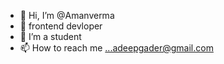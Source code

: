- 👋 Hi, I’m @Amanverma
- 👀 frontend devloper
- 🌱 I’m a student
- 📫 How to reach me ...adeepgader@gmail.com
  
